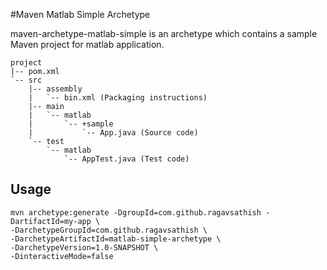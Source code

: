 #Maven Matlab Simple Archetype

maven-archetype-matlab-simple is an archetype which contains a sample Maven project for matlab application.

	project
	|-- pom.xml
	`-- src
		|-- assembly
		|	`-- bin.xml (Packaging instructions)
	    |-- main
	    |   `-- matlab
	    |		`-- +sample
	    |       	`-- App.java (Source code)
	    `-- test
	        `-- matlab
	            `-- AppTest.java (Test code)

## Usage

```
mvn archetype:generate -DgroupId=com.github.ragavsathish -DartifactId=my-app \
-DarchetypeGroupId=com.github.ragavsathish \
-DarchetypeArtifactId=matlab-simple-archetype \
-DarchetypeVersion=1.0-SNAPSHOT \
-DinteractiveMode=false

```
